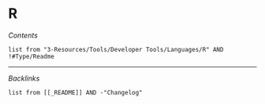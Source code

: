 # R

*Contents*

````dataview
list from "3-Resources/Tools/Developer Tools/Languages/R" AND !#Type/Readme
````

---

*Backlinks*

````dataview
list from [[_README]] AND -"Changelog"
````
